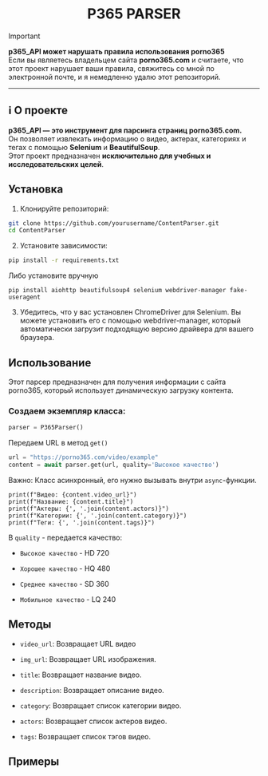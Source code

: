 <h1 align="center">P365 PARSER</h1>

> [!IMPORTANT] 
> **p365_API может нарушать правила использования porno365**  
> Если вы являетесь владельцем сайта **porno365.com** и считаете, что этот проект нарушает ваши правила, свяжитесь со мной по электронной почте, и я немедленно удалю этот репозиторий.

---

## ℹ О проекте

**p365_API — это инструмент для парсинга страниц porno365.com.**  
Он позволяет извлекать информацию о видео, актерах, категориях и тегах с помощью **Selenium** и **BeautifulSoup**.  
Этот проект предназначен **исключительно для учебных и исследовательских целей**.


## Установка

1. Клонируйте репозиторий:

```bash
git clone https://github.com/yourusername/ContentParser.git
cd ContentParser
```

2. Установите зависимости:
```bash
pip install -r requirements.txt
```
Либо установите вручную

```
pip install aiohttp beautifulsoup4 selenium webdriver-manager fake-useragent
```

3. Убедитесь, что у вас установлен ChromeDriver для Selenium. Вы можете установить его с помощью webdriver-manager, который автоматически загрузит подходящую версию драйвера для вашего браузера.

## Использование
Этот парсер предназначен для получения информации с сайта porno365, который использует динамическую загрузку контента.

### Создаем экземпляр класса:

```python
parser = P365Parser()
```
Передаем URL в метод ```get()```

```python
url = "https://porno365.com/video/example"
content = await parser.get(url, quality='Высокое качество')
```
Важно: Класс асинхронный, его нужно вызывать внутри ```async```-функции.
```
print(f"Видео: {content.video_url}")
print(f"Название: {content.title}")
print(f"Актеры: {', '.join(content.actors)}")
print(f"Категории: {', '.join(content.category)}")
print(f"Теги: {', '.join(content.tags)}")
```

В `quality` - передается качество:

- ```Высокое качество``` - HD 720

- ```Хорошее качество``` - HQ 480 

- ```Среднее качество``` - SD 360 

- ```Мобильное качество``` - LQ 240  

## Методы

- `video_url`:  Возвращает URL видео

- `img_url`: Возвращает URL изображения.

- `title`: Возвращает название видео.

- `description`: Возвращает описание видео.

- `category`: Возвращает список категории видео.

- `actors`: Возвращает список актеров видео.

- `tags`: Возвращает список тэгов видео.

## Примеры 




